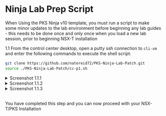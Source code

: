 # Ninja Lab Prep Script

When Using the PKS Ninja v10 template, you must run a script to make some minor updates to the lab environment before beginning any lab guides - this needs to be done once and only once when you load a new lab session, prior to beginning NSX-T installation

1.1 From the control center desktop, open a putty ssh connection to `cli-vm` and enter the following commands to execute the shell script:

```bash
git clone https://github.com/natereid72/PKS-Ninja-Lab-Patch.git
source ./PKS-Ninja-Lab-Patch/cc-p1.sh
```
<details><summary>Screenshot 1.1.1</summary><img src="Images/2019-01-11-22-06-03.png"></details>
<details><summary>Screenshot 1.1.2</summary><img src="Images/2019-01-11-22-08-25.png"></details>
<details><summary>Screenshot 1.1.3</summary><img src="Images/2019-01-11-22-12-19.png"></details><br>

You have completed this step and you can now proceed with your NSX-T/PKS Installation